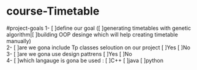 # course-Timetable

#project-goals
1- [ ]define our goal ([ ]generating timetables with genetic algorithm|[ ]building OOP desinge which will help creating timetable manually) \
2- [ ]are we gona include Tp classes seloution on our project [ ]Yes  [ ]No \
3- [ ]are we gona use design pattrens [ ]Yes  [ ]No \
4- [ ]which langauge is gona be used :  [ ]C++ [ ]java [ ]python 


